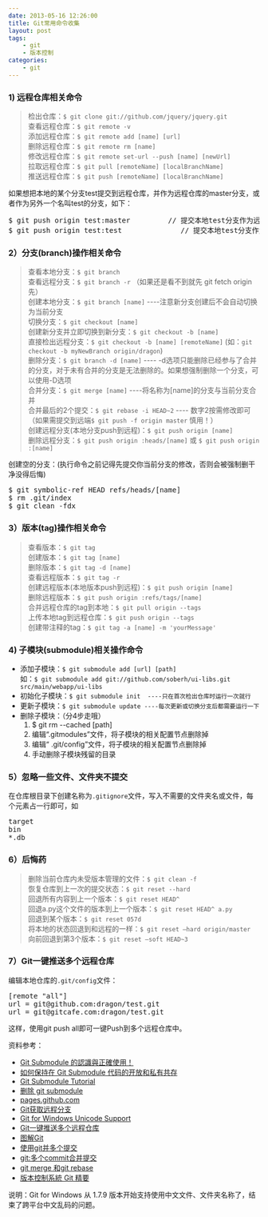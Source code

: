 ```yaml
---
date: 2013-05-16 12:26:00
title: Git常用命令收集
layout: post
tags:
    - git
    - 版本控制
categories:
    - git
---
```

### 1) 远程仓库相关命令

> 检出仓库：`$ git clone git://github.com/jquery/jquery.git`  
> 查看远程仓库：`$ git remote -v`  
> 添加远程仓库：`$ git remote add [name] [url]`  
> 删除远程仓库：`$ git remote rm [name]`  
> 修改远程仓库：`$ git remote set-url --push [name] [newUrl]`  
> 拉取远程仓库：`$ git pull [remoteName] [localBranchName]`  
> 推送远程仓库：`$ git push [remoteName] [localBranchName]`  

如果想把本地的某个分支test提交到远程仓库，并作为远程仓库的master分支，或者作为另外一个名叫test的分支，如下：

<pre class="prettyprint">
$ git push origin test:master         // 提交本地test分支作为远程的master分支
$ git push origin test:test              // 提交本地test分支作为远程的test分支
</pre>

### 2）分支(branch)操作相关命令

> 查看本地分支：`$ git branch`  
> 查看远程分支：`$ git branch -r` （如果还是看不到就先 git fetch origin 先）  
> 创建本地分支：`$ git branch [name]` ----注意新分支创建后不会自动切换为当前分支  
> 切换分支：`$ git checkout [name]`  
> 创建新分支并立即切换到新分支：`$ git checkout -b [name]`  
> 直接检出远程分支：`$ git checkout -b [name] [remoteName]` (如：`git checkout -b myNewBranch origin/dragon`)  
> 删除分支：`$ git branch -d [name]` ---- -d选项只能删除已经参与了合并的分支，对于未有合并的分支是无法删除的。如果想强制删除一个分支，可以使用-D选项  
> 合并分支：`$ git merge [name]` ----将名称为[name]的分支与当前分支合并  
> 合并最后的2个提交：`$ git rebase -i HEAD~2` ---- 数字2按需修改即可（如果需提交到远端`$ git push -f origin master` 慎用！）  
> 创建远程分支(本地分支push到远程)：`$ git push origin [name]`  
> 删除远程分支：`$ git push origin :heads/[name]` 或 `$ git push origin :[name]`  

创建空的分支：(执行命令之前记得先提交你当前分支的修改，否则会被强制删干净没得后悔)

<pre class="prettyprint">
$ git symbolic-ref HEAD refs/heads/[name]
$ rm .git/index
$ git clean -fdx
</pre>

### 3）版本(tag)操作相关命令

> 查看版本：`$ git tag`  
> 创建版本：`$ git tag [name]`  
> 删除版本：`$ git tag -d [name]`  
> 查看远程版本：`$ git tag -r`  
> 创建远程版本(本地版本push到远程)：`$ git push origin [name]`  
> 删除远程版本：`$ git push origin :refs/tags/[name]`  
> 合并远程仓库的tag到本地：`$ git pull origin --tags`  
> 上传本地tag到远程仓库：`$ git push origin --tags`  
> 创建带注释的tag：`$ git tag -a [name] -m 'yourMessage'`

### 4) 子模块(submodule)相关操作命令

* 添加子模块：`$ git submodule add [url] [path]`  
  如：`$ git submodule add git://github.com/soberh/ui-libs.git src/main/webapp/ui-libs`  
* 初始化子模块：`$ git submodule init  ----只在首次检出仓库时运行一次就行`  
* 更新子模块：`$ git submodule update ----每次更新或切换分支后都需要运行一下`  
* 删除子模块：（分4步走哦）
  1. $ git rm --cached [path]
  2. 编辑“.gitmodules”文件，将子模块的相关配置节点删除掉
  3. 编辑“ .git/config”文件，将子模块的相关配置节点删除掉
  4. 手动删除子模块残留的目录

### 5）忽略一些文件、文件夹不提交

在仓库根目录下创建名称为`.gitignore`文件，写入不需要的文件夹名或文件，每个元素占一行即可，如

<pre class="prettyprint">
target
bin
*.db
</pre>

### 6）后悔药

> 删除当前仓库内未受版本管理的文件：`$ git clean -f`  
> 恢复仓库到上一次的提交状态：`$ git reset --hard`  
> 回退所有内容到上一个版本：`$ git reset HEAD^`  
> 回退a.py这个文件的版本到上一个版本：`$ git reset HEAD^ a.py`  
> 回退到某个版本：`$ git reset 057d `  
> 将本地的状态回退到和远程的一样：`$ git reset –hard origin/master`  
> 向前回退到第3个版本：`$ git reset –soft HEAD~3`  

### 7）Git一键推送多个远程仓库

编辑本地仓库的`.git/config`文件：

<pre class="prettyprint">
[remote "all"]
url = git@github.com:dragon/test.git
url = git@gitcafe.com:dragon/test.git
</pre>

这样，使用git push all即可一键Push到多个远程仓库中。

资料参考：

* [Git Submodule 的認識與正確使用！](http://josephjiang.com/entry.php?id=342)
* [如何保持在 Git Submodule 代码的开放和私有共存](http://icyleaf.com/2010/08/03/how-to-keep-public-and-private-versions-of-a-git-submodule-repo-in-sync/)
* [Git Submodule Tutorial](https://git.wiki.kernel.org/index.php/GitSubmoduleTutorial)
* [删除 git submodule ](http://blog.ossxp.com/2010/01/425/)
* [pages.github.com](http://pages.github.com/)
* [Git获取远程分支](http://lfeng.me/2009/07/23/git-remote-branch-access/)
* [Git for Windows Unicode Support](https://github.com/msysgit/msysgit/wiki/Git-for-Windows-Unicode-Support)
* [Git一键推送多个远程仓库](http://my.oschina.net/chinesedragon/blog/81483)
* [图解Git](http://my.oschina.net/u/198088/blog/114383)
* [使用git并多个提交](http://www.cnblogs.com/wujianlundao/archive/2012/07/30/2615873.html)
* [git:多个commit合并提交](http://zn-moonlight-gmail-com.iteye.com/blog/1217841)
* [git merge 和git rebase](http://blog.csdn.net/nebulali/article/details/7682813)
* [版本控制系統 Git 精要](http://ihower.tw/git/)

说明：Git for Windows 从 1.7.9 版本开始支持使用中文文件、文件夹名称了，结束了跨平台中文乱码的问题。

